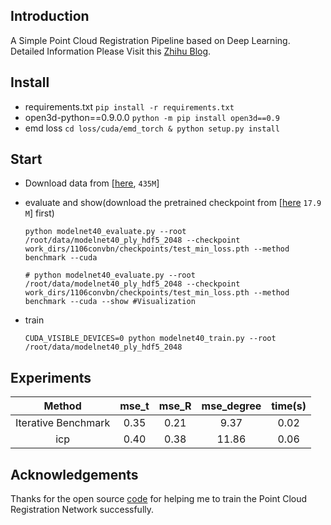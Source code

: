 ## Introduction

A Simple Point Cloud Registration Pipeline based on Deep Learning. Detailed Information Please Visit this [Zhihu Blog](). 

## Install
- requirements.txt `pip install -r requirements.txt`
- open3d-python==0.9.0.0 `python -m pip install open3d==0.9`
- emd loss `cd loss/cuda/emd_torch & python setup.py install`


## Start
- Download data from [[here](https://shapenet.cs.stanford.edu/media/modelnet40_ply_hdf5_2048.zip), `435M`]
- evaluate and show(download the pretrained checkpoint from [[here]() `17.9 M`] first)

    ```
    python modelnet40_evaluate.py --root /root/data/modelnet40_ply_hdf5_2048 --checkpoint work_dirs/1106convbn/checkpoints/test_min_loss.pth --method benchmark --cuda
    
    # python modelnet40_evaluate.py --root /root/data/modelnet40_ply_hdf5_2048 --checkpoint work_dirs/1106convbn/checkpoints/test_min_loss.pth --method benchmark --cuda --show #Visualization
    
    ```

- train
    
    ```
    CUDA_VISIBLE_DEVICES=0 python modelnet40_train.py --root /root/data/modelnet40_ply_hdf5_2048
    ```

## Experiments

| Method | mse_t | mse_R | mse_degree | time(s) |
| :---: | :---: | :---: | :---: | :---: |
| Iterative Benchmark | 0.35 | 0.21 | 9.37 | 0.02 |
| icp | 0.40 | 0.38 | 11.86 | 0.06 |


## Acknowledgements

Thanks for the open source [code](https://github.com/vinits5/pcrnet_pytorch) for helping me to train the Point Cloud Registration Network successfully.
